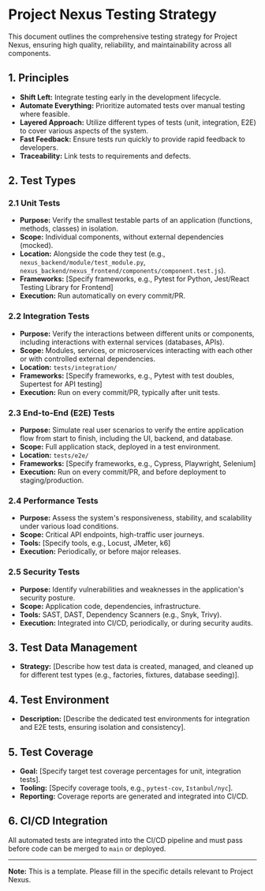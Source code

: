 # Project Nexus Testing Strategy

This document outlines the comprehensive testing strategy for Project Nexus, ensuring high quality, reliability, and maintainability across all components.

## 1. Principles

- **Shift Left:** Integrate testing early in the development lifecycle.
- **Automate Everything:** Prioritize automated tests over manual testing where feasible.
- **Layered Approach:** Utilize different types of tests (unit, integration, E2E) to cover various aspects of the system.
- **Fast Feedback:** Ensure tests run quickly to provide rapid feedback to developers.
- **Traceability:** Link tests to requirements and defects.

## 2. Test Types

### 2.1 Unit Tests

- **Purpose:** Verify the smallest testable parts of an application (functions, methods, classes) in isolation.
- **Scope:** Individual components, without external dependencies (mocked).
- **Location:** Alongside the code they test (e.g., `nexus_backend/module/test_module.py`, `nexus_backend/nexus_frontend/components/component.test.js`).
- **Frameworks:** [Specify frameworks, e.g., Pytest for Python, Jest/React Testing Library for Frontend]
- **Execution:** Run automatically on every commit/PR.

### 2.2 Integration Tests

- **Purpose:** Verify the interactions between different units or components, including interactions with external services (databases, APIs).
- **Scope:** Modules, services, or microservices interacting with each other or with controlled external dependencies.
- **Location:** `tests/integration/`
- **Frameworks:** [Specify frameworks, e.g., Pytest with test doubles, Supertest for API testing]
- **Execution:** Run on every commit/PR, typically after unit tests.

### 2.3 End-to-End (E2E) Tests

- **Purpose:** Simulate real user scenarios to verify the entire application flow from start to finish, including the UI, backend, and database.
- **Scope:** Full application stack, deployed in a test environment.
- **Location:** `tests/e2e/`
- **Frameworks:** [Specify frameworks, e.g., Cypress, Playwright, Selenium]
- **Execution:** Run on every commit/PR, and before deployment to staging/production.

### 2.4 Performance Tests

- **Purpose:** Assess the system's responsiveness, stability, and scalability under various load conditions.
- **Scope:** Critical API endpoints, high-traffic user journeys.
- **Tools:** [Specify tools, e.g., Locust, JMeter, k6]
- **Execution:** Periodically, or before major releases.

### 2.5 Security Tests

- **Purpose:** Identify vulnerabilities and weaknesses in the application's security posture.
- **Scope:** Application code, dependencies, infrastructure.
- **Tools:** SAST, DAST, Dependency Scanners (e.g., Snyk, Trivy).
- **Execution:** Integrated into CI/CD, periodically, or during security audits.

## 3. Test Data Management

- **Strategy:** [Describe how test data is created, managed, and cleaned up for different test types (e.g., factories, fixtures, database seeding)].

## 4. Test Environment

- **Description:** [Describe the dedicated test environments for integration and E2E tests, ensuring isolation and consistency].

## 5. Test Coverage

- **Goal:** [Specify target test coverage percentages for unit, integration tests].
- **Tooling:** [Specify coverage tools, e.g., `pytest-cov`, `Istanbul/nyc`].
- **Reporting:** Coverage reports are generated and integrated into CI/CD.

## 6. CI/CD Integration

All automated tests are integrated into the CI/CD pipeline and must pass before code can be merged to `main` or deployed.

---

**Note:** This is a template. Please fill in the specific details relevant to Project Nexus.
